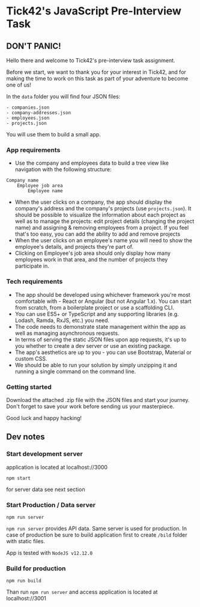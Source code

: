 # Tick42's JavaScript Pre-Interview Task

## DON'T PANIC!

Hello there and welcome to Tick42's pre-interview task assignment.

Before we start, we want to thank you for your interest in Tick42, and for making the time to work on this task as part of your adventure to become one of us!

In the `data` folder you will find four JSON files:

```
- companies.json
- company-addresses.json
- employees.json
- projects.json
```

You will use them to build a small app.

### App requirements

- Use the company and employees data to build a tree view like navigation with the following structure:

```
Company name
    Employee job area
        Employee name
```

- When the user clicks on a company, the app should display the company's address and the company's projects (use `projects.json`). It should be possible to visualize the information about each project as well as to manage the projects: edit project details (changing the project name) and assigning & removing employees from a project. If you feel that's too easy, you can add the ability to add and remove projects
- When the user clicks on an employee's name you will need to show the employee's details, and projects they're part of.
- Clicking on Employee's job area should only display how many employees work in that area, and the number of projects they participate in.

### Tech requirements

- The app should be developed using whichever framework you're most comfortable with - React or Angular (but not Angular 1.x). You can start from scratch, from a boilerplate project or use a scaffolding CLI.
- You can use ES5+ or TypeScript and any supporting libraries (e.g. Lodash, Ramda, RxJS, etc.) you need.
- The code needs to demonstrate state management within the app as well as managing asynchronous requests.
- In terms of serving the static JSON files upon app requests, it's up to you whether to create a dev server or use an existing package.
- The app's aesthetics are up to you - you can use Bootstrap, Material or custom CSS.
- We should be able to run your solution by simply unzipping it and running a single command on the command line.

### Getting started

Download the attached .zip file with the JSON files and start your journey. Don't forget to save your work before sending us your masterpiece.

Good luck and happy hacking!

## Dev notes

### Start development server
application is located at localhost://3000

```
npm start
```

for server data see next section

### Start Production / Data server

```
npm run server
```

`npm run server` provides API data. Same server is used for production. In case of production be sure to build application first to create `/bild` folder with static files.

App is tested with `NodeJS v12.12.0`


### Build for production
```
npm run build
```

Than run `npm run server` and access application is located at localhost://3001